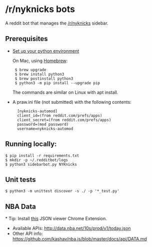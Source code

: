 # /r/nyknicks bots

A reddit bot that manages the [/r/nyknicks](https://www.reddit.com/r/NYKnicks/)
sidebar.

## Prerequisites
* [Set up your python environment](https://cloud.google.com/python/setup)

  On Mac, using [Homebrew](https://brew.sh/):

       $ brew upgrade
       $ brew install python3
       $ brew postinstall python3
       $ python3 -m pip install --upgrade pip

  The commands are similar on Linux with apt install.

* A praw.ini file (not submitted) with the following contents:

        [nyknicks-automod]
        client_id=(from reddit.com/prefs/apps)
        client_secret=(from reddit.com/prefs/apps)
        password=(mod password)
        username=nyknicks-automod

## Running locally:

    $ pip install -r requirements.txt
    $ mkdir -p ~/.redditbot/logs
    $ python3 sidebarbot.py NYKnicks

## Unit tests

    $ python3 -m unittest discover -s ./ -p '*_test.py'

## NBA Data

\* Tip: Install [this](https://chrome.google.com/webstore/detail/json-viewer/gbmdgpbipfallnflgajpaliibnhdgobh/related?hl=en-US) JSON viewer Chrome Extension.

* Available APIs: http://data.nba.net/10s/prod/v1/today.json
* Other API info: https://github.com/kashav/nba.js/blob/master/docs/api/DATA.md